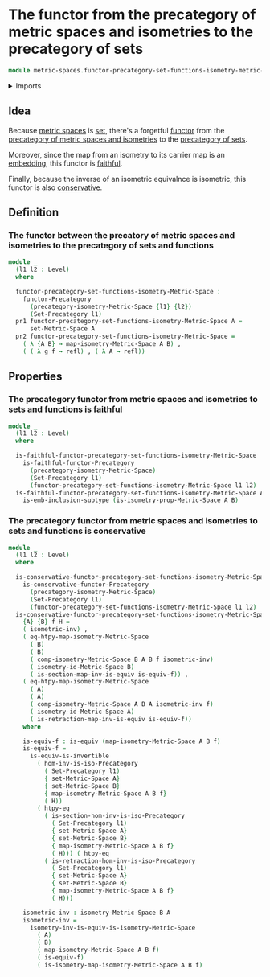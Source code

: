 # The functor from the precategory of metric spaces and isometries to the precategory of sets

```agda
module metric-spaces.functor-precategory-set-functions-isometry-metric-spaces where
```

<details><summary>Imports</summary>

```agda
open import category-theory.conservative-functors-precategories
open import category-theory.faithful-functors-precategories
open import category-theory.functors-precategories
open import category-theory.isomorphisms-in-precategories
open import category-theory.maps-precategories
open import category-theory.precategories

open import foundation.category-of-sets
open import foundation.dependent-pair-types
open import foundation.equivalences
open import foundation.function-extensionality
open import foundation.fundamental-theorem-of-identity-types
open import foundation.homotopies
open import foundation.identity-types
open import foundation.subtypes
open import foundation.universe-levels

open import metric-spaces.isometry-metric-spaces
open import metric-spaces.metric-spaces
open import metric-spaces.precategory-of-metric-spaces-and-isometries
```

</details>

## Idea

Because [metric spaces](metric-spaces.metric-spaces.md) is
[set](foundation.sets.md), there's a forgetful
[functor](category-theory.functors-precategories.md) from the
[precategory of metric spaces and isometries](metric-spaces.precategory-of-metric-spaces-and-isometries.md)
to the [precategory of sets](foundation.category-of-sets.md).

Moreover, since the map from an isometry to its carrier map is an
[embedding](foundation.embeddings.md), this functor is
[faithful](category-theory.faithful-functors-precategories.md).

Finally, because the inverse of an isometric equivalnce is isometric, this
functor is also
[conservative](category-theory.conservative-functors-precategories.md).

## Definition

### The functor between the precatory of metric spaces and isometries to the precategory of sets and functions

```agda
module _
  (l1 l2 : Level)
  where

  functor-precategory-set-functions-isometry-Metric-Space :
    functor-Precategory
      (precategory-isometry-Metric-Space {l1} {l2})
      (Set-Precategory l1)
  pr1 functor-precategory-set-functions-isometry-Metric-Space A =
      set-Metric-Space A
  pr2 functor-precategory-set-functions-isometry-Metric-Space =
    ( λ {A B} → map-isometry-Metric-Space A B) ,
    ( ( λ g f → refl) , ( λ A → refl))
```

## Properties

### The precategory functor from metric spaces and isometries to sets and functions is faithful

```agda
module _
  (l1 l2 : Level)
  where

  is-faithful-functor-precategory-set-functions-isometry-Metric-Space :
    is-faithful-functor-Precategory
      (precategory-isometry-Metric-Space)
      (Set-Precategory l1)
      (functor-precategory-set-functions-isometry-Metric-Space l1 l2)
  is-faithful-functor-precategory-set-functions-isometry-Metric-Space A B =
    is-emb-inclusion-subtype (is-isometry-prop-Metric-Space A B)
```

### The precategory functor from metric spaces and isometries to sets and functions is conservative

```agda
module _
  (l1 l2 : Level)
  where

  is-conservative-functor-precategory-set-functions-isometry-Metric-Space :
    is-conservative-functor-Precategory
      (precategory-isometry-Metric-Space)
      (Set-Precategory l1)
      (functor-precategory-set-functions-isometry-Metric-Space l1 l2)
  is-conservative-functor-precategory-set-functions-isometry-Metric-Space
    {A} {B} f H =
    ( isometric-inv) ,
    ( eq-htpy-map-isometry-Metric-Space
      ( B)
      ( B)
      ( comp-isometry-Metric-Space B A B f isometric-inv)
      ( isometry-id-Metric-Space B)
      ( is-section-map-inv-is-equiv is-equiv-f)) ,
    ( eq-htpy-map-isometry-Metric-Space
      ( A)
      ( A)
      ( comp-isometry-Metric-Space A B A isometric-inv f)
      ( isometry-id-Metric-Space A)
      ( is-retraction-map-inv-is-equiv is-equiv-f))
    where

    is-equiv-f : is-equiv (map-isometry-Metric-Space A B f)
    is-equiv-f =
      is-equiv-is-invertible
        ( hom-inv-is-iso-Precategory
          ( Set-Precategory l1)
          { set-Metric-Space A}
          { set-Metric-Space B}
          { map-isometry-Metric-Space A B f}
          ( H))
        ( htpy-eq
          ( is-section-hom-inv-is-iso-Precategory
            ( Set-Precategory l1)
            { set-Metric-Space A}
            { set-Metric-Space B}
            { map-isometry-Metric-Space A B f}
            ( H))) ( htpy-eq
          ( is-retraction-hom-inv-is-iso-Precategory
            ( Set-Precategory l1)
            { set-Metric-Space A}
            { set-Metric-Space B}
            { map-isometry-Metric-Space A B f}
            ( H)))

    isometric-inv : isometry-Metric-Space B A
    isometric-inv =
      isometry-inv-is-equiv-is-isometry-Metric-Space
        ( A)
        ( B)
        ( map-isometry-Metric-Space A B f)
        ( is-equiv-f)
        ( is-isometry-map-isometry-Metric-Space A B f)
```
